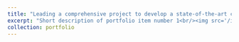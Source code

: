 ```yaml
---
title: "Leading a comprehensive project to develop a state-of-the-art chatbot by integrat- ing advanced NLP models GPT-2, focusing on creating seamless, natural language interactions and boosting user engagement"
excerpt: "Short description of portfolio item number 1<br/><img src='/images/500x300.png'>"
collection: portfolio
---
```

